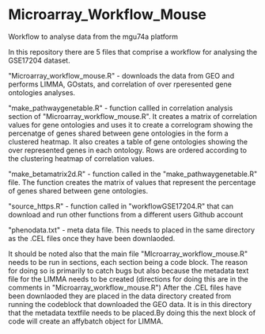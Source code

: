 # Microarray_Workflow_Mouse

Workflow to analyse data from the mgu74a platform

In this repository there are 5 files that comprise a workflow for analysing the GSE17204 dataset.

"Microarray_workflow_mouse.R" - downloads the data from GEO and performs LIMMA, GOstats, and correlation of over rperesented gene ontologies analyses.

"make_pathwaygenetable.R" - function callled in correlation analysis section of "Microarray_workflow_mouse.R". It creates a matrix of correlation values for gene ontologies and uses it to create a correlogram showing the percenatge of genes shared between gene ontologies in the form a clustered heatmap. It also creates a table of gene ontologies showing the over represented genes in each ontology. Rows are ordered according to the clustering heatmap of correlation values.

"make_betamatrix2d.R" - function called in the "make_pathwaygenetable.R" file. The function creates the matrix of values that represent the percentage of genes shared between gene ontologies.

"source_https.R" - function called in "workflowGSE17204.R" that can download and run other functions from a different users Github account

"phenodata.txt" - meta data file. This needs to placed in the same directory as the .CEL files once they have been downlaoded.

It should be noted also that the main file "MIcroarray_workflow_mouse.R" needs to be run in sections, each section being a code block. The reason for doing so is primarily to catch bugs but also because the metadata text file for the LIMMA needs to be created (directions for doing this are in the comments in "Microarray_workflow_mouse.R") After the .CEL files have been downlaoded they are placed in the data directory created from running the codeblock that downloaded the GEO data. It is in this directory that the metadata textfile needs to be placed.By doing this the next block of code will create an affybatch object for LIMMA.
